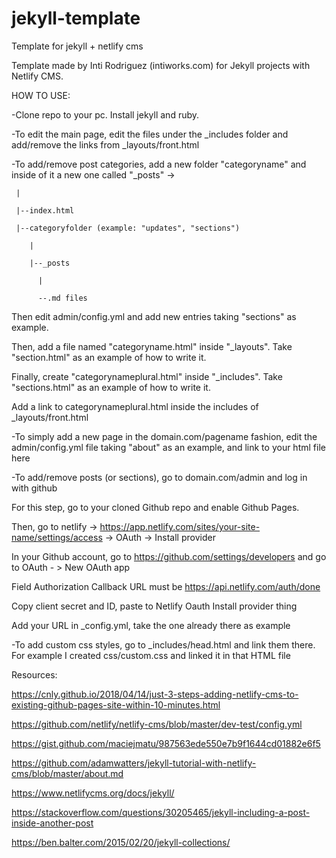 # jekyll-template
Template for jekyll + netlify cms

Template made by Inti Rodriguez (intiworks.com) for Jekyll projects with Netlify CMS.

HOW TO USE:

-Clone repo to your pc. Install jekyll and ruby.

-To edit the main page, edit the files under the _includes folder and add/remove the links from _layouts/front.html

-To add/remove post categories, add a new folder "categoryname" and inside of it a new one called "_posts" -> 

     |
   
     |--index.html
   
     |--categoryfolder (example: "updates", "sections")
   
        |
      
        |--_posts
      
          |
         
          --.md files
  Then edit admin/config.yml and add new entries taking "sections" as example.
  
  Then, add a file named "categoryname.html" inside "_layouts". Take "section.html" as an example of how to write it.
  
  Finally, create "categorynameplural.html" inside "_includes". Take "sections.html" as an example of how to write it.
  
  Add a link to categorynameplural.html inside the includes of _layouts/front.html
  
  
-To simply add a new page in the domain.com/pagename fashion, edit the admin/config.yml file taking "about" as an example, and link to your html file here

-To add/remove posts (or sections), go to domain.com/admin and log in with github

   For this step, go to your cloned Github repo and enable Github Pages. 
   
   Then, go to netlify -> https://app.netlify.com/sites/your-site-name/settings/access -> OAuth -> Install provider
   
   In your Github account, go to https://github.com/settings/developers and go to OAuth - > New OAuth app
   
   Field Authorization Callback URL must be https://api.netlify.com/auth/done
   
   Copy client secret and ID, paste to Netlify Oauth Install provider thing
   
   Add your URL in _config.yml, take the one already there as example
   
-To add custom css styles, go to _includes/head.html and link them there. For example I created css/custom.css and linked it in that HTML file


Resources:

https://cnly.github.io/2018/04/14/just-3-steps-adding-netlify-cms-to-existing-github-pages-site-within-10-minutes.html

https://github.com/netlify/netlify-cms/blob/master/dev-test/config.yml

https://gist.github.com/maciejmatu/987563ede550e7b9f1644cd01882e6f5

https://github.com/adamwatters/jekyll-tutorial-with-netlify-cms/blob/master/about.md

https://www.netlifycms.org/docs/jekyll/

https://stackoverflow.com/questions/30205465/jekyll-including-a-post-inside-another-post

https://ben.balter.com/2015/02/20/jekyll-collections/
      

